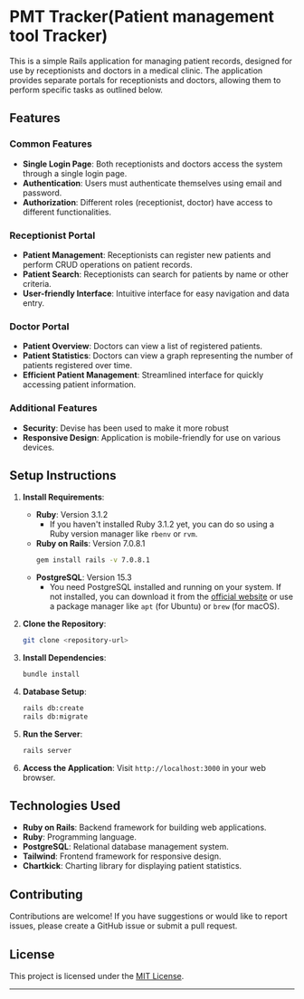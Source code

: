 # PMT Tracker(Patient management tool Tracker)

This is a simple Rails application for managing patient records, designed for use by receptionists and doctors in a medical clinic. The application provides separate portals for receptionists and doctors, allowing them to perform specific tasks as outlined below.

## Features

### Common Features

- **Single Login Page**: Both receptionists and doctors access the system through a single login page.
- **Authentication**: Users must authenticate themselves using email and password.
- **Authorization**: Different roles (receptionist, doctor) have access to different functionalities.

### Receptionist Portal

- **Patient Management**: Receptionists can register new patients and perform CRUD operations on patient records.
- **Patient Search**: Receptionists can search for patients by name or other criteria.
- **User-friendly Interface**: Intuitive interface for easy navigation and data entry.

### Doctor Portal

- **Patient Overview**: Doctors can view a list of registered patients.
- **Patient Statistics**: Doctors can view a graph representing the number of patients registered over time.
- **Efficient Patient Management**: Streamlined interface for quickly accessing patient information.

### Additional Features

- **Security**: Devise has been used to make it more robust
- **Responsive Design**: Application is mobile-friendly for use on various devices.

## Setup Instructions

1. **Install Requirements**:
   - **Ruby**: Version 3.1.2
     - If you haven't installed Ruby 3.1.2 yet, you can do so using a Ruby version manager like `rbenv` or `rvm`.
   - **Ruby on Rails**: Version 7.0.8.1
     ```bash
     gem install rails -v 7.0.8.1
     ```
   - **PostgreSQL**: Version 15.3
     - You need PostgreSQL installed and running on your system. If not installed, you can download it from the [official website](https://www.postgresql.org/download/) or use a package manager like `apt` (for Ubuntu) or `brew` (for macOS).

3. **Clone the Repository**:
   ```bash
   git clone <repository-url>
   ```

4. **Install Dependencies**:
   ```bash
   bundle install
   ```

5. **Database Setup**:
   ```bash
   rails db:create
   rails db:migrate
   ```

6. **Run the Server**:
   ```bash
   rails server
   ```

7. **Access the Application**:
   Visit `http://localhost:3000` in your web browser.

## Technologies Used

- **Ruby on Rails**: Backend framework for building web applications.
- **Ruby**: Programming language.
- **PostgreSQL**: Relational database management system.
- **Tailwind**: Frontend framework for responsive design.
- **Chartkick**: Charting library for displaying patient statistics.

## Contributing

Contributions are welcome! If you have suggestions or would like to report issues, please create a GitHub issue or submit a pull request.

## License

This project is licensed under the [MIT License](LICENSE).

---
